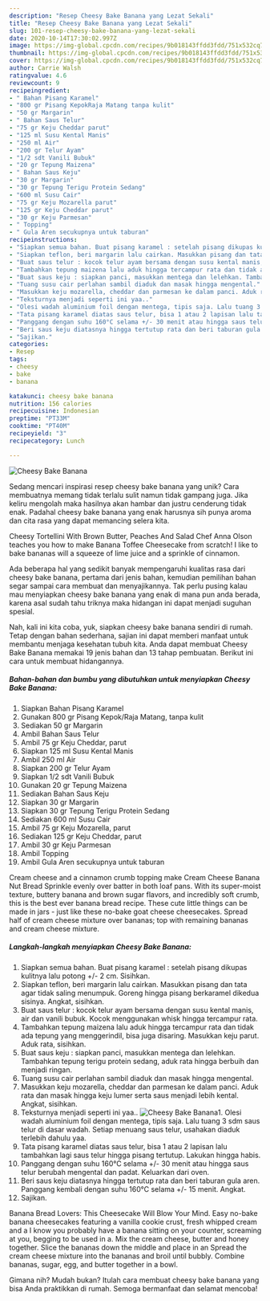 ```yaml
---
description: "Resep Cheesy Bake Banana yang Lezat Sekali"
title: "Resep Cheesy Bake Banana yang Lezat Sekali"
slug: 101-resep-cheesy-bake-banana-yang-lezat-sekali
date: 2020-10-14T17:30:02.997Z
image: https://img-global.cpcdn.com/recipes/9b018143ffdd3fdd/751x532cq70/cheesy-bake-banana-foto-resep-utama.jpg
thumbnail: https://img-global.cpcdn.com/recipes/9b018143ffdd3fdd/751x532cq70/cheesy-bake-banana-foto-resep-utama.jpg
cover: https://img-global.cpcdn.com/recipes/9b018143ffdd3fdd/751x532cq70/cheesy-bake-banana-foto-resep-utama.jpg
author: Carrie Walsh
ratingvalue: 4.6
reviewcount: 9
recipeingredient:
- " Bahan Pisang Karamel"
- "800 gr Pisang KepokRaja Matang tanpa kulit"
- "50 gr Margarin"
- " Bahan Saus Telur"
- "75 gr Keju Cheddar parut"
- "125 ml Susu Kental Manis"
- "250 ml Air"
- "200 gr Telur Ayam"
- "1/2 sdt Vanili Bubuk"
- "20 gr Tepung Maizena"
- " Bahan Saus Keju"
- "30 gr Margarin"
- "30 gr Tepung Terigu Protein Sedang"
- "600 ml Susu Cair"
- "75 gr Keju Mozarella parut"
- "125 gr Keju Cheddar parut"
- "30 gr Keju Parmesan"
- " Topping"
- " Gula Aren secukupnya untuk taburan"
recipeinstructions:
- "Siapkan semua bahan. Buat pisang karamel : setelah pisang dikupas kulitnya lalu potong +/- 2 cm. Sisihkan."
- "Siapkan teflon, beri margarin lalu cairkan. Masukkan pisang dan tata agar tidak saling menumpuk. Goreng hingga pisang berkaramel dikedua sisinya. Angkat, sisihkan."
- "Buat saus telur : kocok telur ayam bersama dengan susu kental manis, air dan vanili bubuk. Kocok menggunakan whisk hingga tercampur rata."
- "Tambahkan tepung maizena lalu aduk hingga tercampur rata dan tidak ada tepung yang menggerindil, bisa juga disaring. Masukkan keju parut. Aduk rata, sisihkan."
- "Buat saus keju : siapkan panci, masukkan mentega dan lelehkan. Tambahkan tepung terigu protein sedang, aduk rata hingga berbuih dan menjadi ringan."
- "Tuang susu cair perlahan sambil diaduk dan masak hingga mengental."
- "Masukkan keju mozarella, cheddar dan parmesan ke dalam panci. Aduk rata dan masak hingga keju lumer serta saus menjadi lebih kental. Angkat, sisihkan."
- "Teksturnya menjadi seperti ini yaa.."
- "Olesi wadah aluminium foil dengan mentega, tipis saja. Lalu tuang 3 sdm saus telur di dasar wadah. Setiap menuang saus telur, usahakan diaduk terlebih dahulu yaa."
- "Tata pisang karamel diatas saus telur, bisa 1 atau 2 lapisan lalu tambahkan lagi saus telur hingga pisang tertutup. Lakukan hingga habis."
- "Panggang dengan suhu 160°C selama +/- 30 menit atau hingga saus telur berubah mengental dan padat. Keluarkan dari oven."
- "Beri saus keju diatasnya hingga tertutup rata dan beri taburan gula aren. Panggang kembali dengan suhu 160°C selama +/- 15 menit. Angkat."
- "Sajikan."
categories:
- Resep
tags:
- cheesy
- bake
- banana

katakunci: cheesy bake banana 
nutrition: 156 calories
recipecuisine: Indonesian
preptime: "PT33M"
cooktime: "PT40M"
recipeyield: "3"
recipecategory: Lunch

---
```



![Cheesy Bake Banana](https://img-global.cpcdn.com/recipes/9b018143ffdd3fdd/751x532cq70/cheesy-bake-banana-foto-resep-utama.jpg)

Sedang mencari inspirasi resep cheesy bake banana yang unik? Cara membuatnya memang tidak terlalu sulit namun tidak gampang juga. Jika keliru mengolah maka hasilnya akan hambar dan justru cenderung tidak enak. Padahal cheesy bake banana yang enak harusnya sih punya aroma dan cita rasa yang dapat memancing selera kita.

Cheesy Tortellini With Brown Butter, Peaches And Salad Chef Anna Olson teaches you how to make Banana Toffee Cheesecake from scratch! I like to bake bananas will a squeeze of lime juice and a sprinkle of cinnamon.

Ada beberapa hal yang sedikit banyak mempengaruhi kualitas rasa dari cheesy bake banana, pertama dari jenis bahan, kemudian pemilihan bahan segar sampai cara membuat dan menyajikannya. Tak perlu pusing kalau mau menyiapkan cheesy bake banana yang enak di mana pun anda berada, karena asal sudah tahu triknya maka hidangan ini dapat menjadi suguhan spesial.


Nah, kali ini kita coba, yuk, siapkan cheesy bake banana sendiri di rumah. Tetap dengan bahan sederhana, sajian ini dapat memberi manfaat untuk membantu menjaga kesehatan tubuh kita. Anda dapat membuat Cheesy Bake Banana memakai 19 jenis bahan dan 13 tahap pembuatan. Berikut ini cara untuk membuat hidangannya.

<!--inarticleads1-->

##### Bahan-bahan dan bumbu yang dibutuhkan untuk menyiapkan Cheesy Bake Banana:

1. Siapkan  Bahan Pisang Karamel
1. Gunakan 800 gr Pisang Kepok/Raja Matang, tanpa kulit
1. Sediakan 50 gr Margarin
1. Ambil  Bahan Saus Telur
1. Ambil 75 gr Keju Cheddar, parut
1. Siapkan 125 ml Susu Kental Manis
1. Ambil 250 ml Air
1. Siapkan 200 gr Telur Ayam
1. Siapkan 1/2 sdt Vanili Bubuk
1. Gunakan 20 gr Tepung Maizena
1. Sediakan  Bahan Saus Keju
1. Siapkan 30 gr Margarin
1. Siapkan 30 gr Tepung Terigu Protein Sedang
1. Sediakan 600 ml Susu Cair
1. Ambil 75 gr Keju Mozarella, parut
1. Sediakan 125 gr Keju Cheddar, parut
1. Ambil 30 gr Keju Parmesan
1. Ambil  Topping
1. Ambil  Gula Aren secukupnya untuk taburan


Cream cheese and a cinnamon crumb topping make Cream Cheese Banana Nut Bread Sprinkle evenly over batter in both loaf pans. With its super-moist texture, buttery banana and brown sugar flavors, and incredibly soft crumb, this is the best ever banana bread recipe. These cute little things can be made in jars - just like these no-bake goat cheese cheesecakes. Spread half of cream cheese mixture over bananas; top with remaining bananas and cream cheese mixture. 

<!--inarticleads2-->

##### Langkah-langkah menyiapkan Cheesy Bake Banana:

1. Siapkan semua bahan. Buat pisang karamel : setelah pisang dikupas kulitnya lalu potong +/- 2 cm. Sisihkan.
1. Siapkan teflon, beri margarin lalu cairkan. Masukkan pisang dan tata agar tidak saling menumpuk. Goreng hingga pisang berkaramel dikedua sisinya. Angkat, sisihkan.
1. Buat saus telur : kocok telur ayam bersama dengan susu kental manis, air dan vanili bubuk. Kocok menggunakan whisk hingga tercampur rata.
1. Tambahkan tepung maizena lalu aduk hingga tercampur rata dan tidak ada tepung yang menggerindil, bisa juga disaring. Masukkan keju parut. Aduk rata, sisihkan.
1. Buat saus keju : siapkan panci, masukkan mentega dan lelehkan. Tambahkan tepung terigu protein sedang, aduk rata hingga berbuih dan menjadi ringan.
1. Tuang susu cair perlahan sambil diaduk dan masak hingga mengental.
1. Masukkan keju mozarella, cheddar dan parmesan ke dalam panci. Aduk rata dan masak hingga keju lumer serta saus menjadi lebih kental. Angkat, sisihkan.
1. Teksturnya menjadi seperti ini yaa..
<img src="//assets-global.cpcdn.com/assets/icons/button_play-2c75c40dde080a61004c1f40b05d8f140eaff45d7e9e6481dc71c63d2e7c4909.png" alt="Cheesy Bake Banana">1. Olesi wadah aluminium foil dengan mentega, tipis saja. Lalu tuang 3 sdm saus telur di dasar wadah. Setiap menuang saus telur, usahakan diaduk terlebih dahulu yaa.
1. Tata pisang karamel diatas saus telur, bisa 1 atau 2 lapisan lalu tambahkan lagi saus telur hingga pisang tertutup. Lakukan hingga habis.
1. Panggang dengan suhu 160°C selama +/- 30 menit atau hingga saus telur berubah mengental dan padat. Keluarkan dari oven.
1. Beri saus keju diatasnya hingga tertutup rata dan beri taburan gula aren. Panggang kembali dengan suhu 160°C selama +/- 15 menit. Angkat.
1. Sajikan.


Banana Bread Lovers: This Cheesecake Will Blow Your Mind. Easy no-bake banana cheesecakes featuring a vanilla cookie crust, fresh whipped cream and a I know you probably have a banana sitting on your counter, screaming at you, begging to be used in a. Mix the cream cheese, butter and honey together. Slice the bananas down the middle and place in an Spread the cream cheese mixture into the bananas and broil until bubbly. Combine bananas, sugar, egg, and butter together in a bowl. 

Gimana nih? Mudah bukan? Itulah cara membuat cheesy bake banana yang bisa Anda praktikkan di rumah. Semoga bermanfaat dan selamat mencoba!
